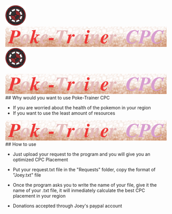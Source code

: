 ![Image Alt Text](https://github.com/Tatoloops/PublicRepository/blob/master/Python/Poke-Trainer%20Itinerary/Assets/Poke-Compass64.png)   ![Image Alt Text](https://github.com/Tatoloops/PublicRepository/blob/master/Python/Poke-Trainer%20CPC/Assets/Poke-Logo64.png)   ![Image Alt Text](https://github.com/Tatoloops/PublicRepository/blob/master/Python/Poke-Trainer%20Itinerary/Assets/Poke-Compass64.png)

![Image Alt Text](https://github.com/Tatoloops/PublicRepository/blob/master/Python/Poke-Trainer%20CPC/Assets/Poke-Logo64.png) ## Why would you want to use Poke-Trainer CPC 
* If you are worried about the health of the pokemon in your region
* If you want to use the least amount of resources

![Image Alt Text](https://github.com/Tatoloops/PublicRepository/blob/master/Python/Poke-Trainer%20CPC/Assets/Poke-Logo64.png) ## How to use
* Just upload your request to the program and you will give you an optimized CPC Placement
* Put your request.txt file in the "Requests" folder, copy the format of "Joey.txt" file
* Once the program asks you to write the name of your file, give it the name of your .txt file, it will inmediately calculate the best CPC placement in your region

* Donations accepted through Joey's paypal account


